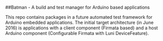 ##Batman - A build and test manager for Arduino based applications

This repo contains packages in a future automated test framework for Arduino embedded applications.  The initial target architecture (in June 2016) is applications with a client component (Firmata based) and a host Arduino component (Configurable Firmata with Luni DeviceFeature).
